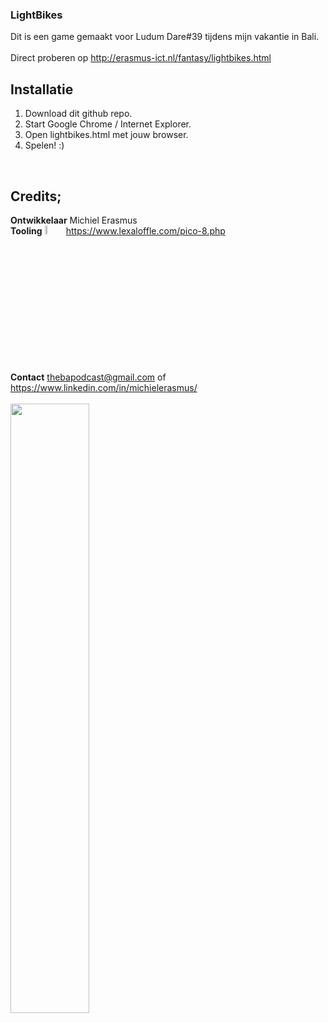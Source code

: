 ### LightBikes
Dit is een game gemaakt voor Ludum Dare#39 tijdens mijn vakantie in Bali.
 <br/>
 <br/>
 Direct proberen op http://erasmus-ict.nl/fantasy/lightbikes.html<br/>

Installatie
---
1. Download dit github repo. <br/>
2. Start Google Chrome / Internet Explorer. <br/>
3. Open lightbikes.html met jouw browser. <br/>
4. Spelen! :) <br/>
<br/>

Credits;
---
**Ontwikkelaar**  Michiel Erasmus <br/>
**Tooling** <img src="https://upload.wikimedia.org/wikipedia/commons/3/33/PICO-8_logo.png" width="6%" height="6%"> https://www.lexaloffle.com/pico-8.php <br/> 
**Contact** thebapodcast@gmail.com  of  https://www.linkedin.com/in/michielerasmus/ <br/>
 <br/>
 <img src="https://github.com/pappavis/Fantasy-Console/blob/master/pico-8/Michiel%20Erasmus/lightbikes.gif" width="50%" hieght="50%"><br/>
